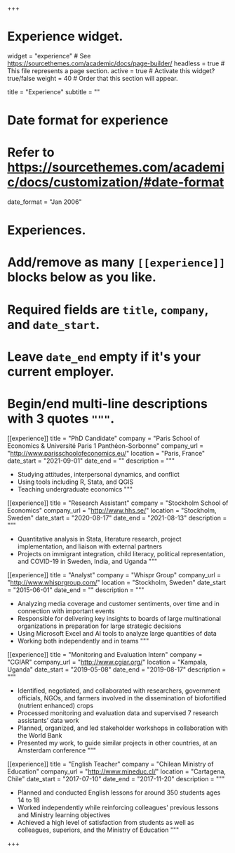 +++
# Experience widget.
widget = "experience"  # See https://sourcethemes.com/academic/docs/page-builder/
headless = true  # This file represents a page section.
active = true  # Activate this widget? true/false
weight = 40  # Order that this section will appear.

title = "Experience"
subtitle = ""

# Date format for experience
#   Refer to https://sourcethemes.com/academic/docs/customization/#date-format
date_format = "Jan 2006"

# Experiences.
#   Add/remove as many `[[experience]]` blocks below as you like.
#   Required fields are `title`, `company`, and `date_start`.
#   Leave `date_end` empty if it's your current employer.
#   Begin/end multi-line descriptions with 3 quotes `"""`.

[[experience]]
  title = "PhD Candidate"
  company = "Paris School of Economics & Université Paris 1 Panthéon-Sorbonne"
  company_url = "http://www.parisschoolofeconomics.eu/"
  location = "Paris, France"
  date_start = "2021-09-01"
  date_end = ""
  description = """
  * Studying attitudes, interpersonal dynamics, and conflict
  * Using tools including R, Stata, and QGIS
  * Teaching undergraduate economics
  """

[[experience]]
  title = "Research Assistant"
  company = "Stockholm School of Economics"
  company_url = "http://www.hhs.se/"
  location = "Stockholm, Sweden"
  date_start = "2020-08-17"
  date_end = "2021-08-13"
  description = """
  * Quantitative analysis in Stata, literature research, project implementation, and liaison with external partners
  * Projects on immigrant integration, child literacy, political representation, and COVID-19 in Sweden, India, and Uganda
  """

[[experience]]
  title = "Analyst"
  company = "Whispr Group"
  company_url = "http://www.whisprgroup.com/"
  location = "Stockholm, Sweden"
  date_start = "2015-06-01"
  date_end = ""
  description = """
  * Analyzing media coverage and customer sentiments, over time and in connection with important events
  * Responsible for delivering key insights to boards of large multinational organizations in preparation for large strategic decisions
  * Using Microsoft Excel and AI tools to analyze large quantities of data
  * Working both independently and in teams
  """
  
[[experience]]
  title = "Monitoring and Evaluation Intern"
  company = "CGIAR"
  company_url = "http://www.cgiar.org/"
  location = "Kampala, Uganda"
  date_start = "2019-05-08"
  date_end = "2019-08-17"
  description = """
  * Identified, negotiated, and collaborated with researchers, government officials, NGOs, and farmers involved in the dissemination of biofortified (nutrient enhanced) crops
  * Processed monitoring and evaluation data and supervised 7 research assistants’ data work
  * Planned, organized, and led stakeholder workshops in collaboration with the World Bank
  * Presented my work, to guide similar projects in other countries, at an Amsterdam conference
  """

[[experience]]
  title = "English Teacher"
  company = "Chilean Ministry of Education"
  company_url = "http://www.mineduc.cl/"
  location = "Cartagena, Chile"
  date_start = "2017-07-10"
  date_end = "2017-11-20"
  description = """
  * Planned and conducted English lessons for around 350 students ages 14 to 18
  * Worked independently while reinforcing colleagues' previous lessons and Ministry learning objectives
  * Achieved a high level of satisfaction from students as well as colleagues, superiors, and the Ministry of Education
  """

+++
